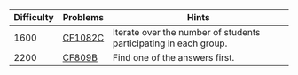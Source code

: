 | Difficulty | Problems | Hints |
| -------- | -------- | -------- |
| 1600 | [CF1082C](https://codeforces.com/problemset/problem/1082/C) | Iterate over the number of students participating in each group. |
| 2200 | [CF809B](https://codeforces.com/problemset/problem/809/B) | Find one of the answers first. |